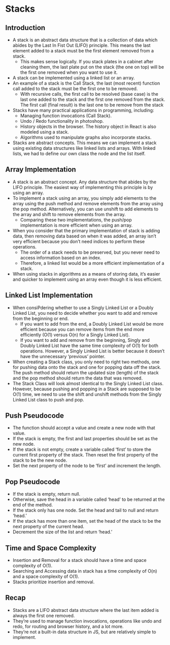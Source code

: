 # Stacks

## Introduction
- A stack is an abstract data structure that is a collection of data which abides by the Last In Fist Out (LIFO) principle. This means the last element added to a stack must be the first element removed from a stack.
    - This makes sense logically. If you stack plates in a cabinet after cleaning them, the last plate put on the stack (the one on top) will be the first one removed when you want to use it.
- A stack can be implemented using a linked list or an array.
- An example of a stack is the Call Stack, the last (most recent) function call added to the stack must be the first one to be removed.
    - With recursive calls, the first call to be resolved (base case) is the last one added to the stack and the first one removed from the stack. The first call (final result) is the last one to be remove from the stack
- Stacks have many practical applications in programming, including:
    - Managing function invocations (Call Stack).
    - Undo / Redo functionality in photoshop.
    - History objects in the browser. The history object in React is also modeled using a stack.
    - Algorithms used to manipulate graphs also incorporate stacks.
- Stacks are abstract concepts. This means we can implement a stack using existing data structures like linked lists and arrays. With linked lists, we had to define our own class the node and the list itself.
## Array Implementation
- A stack is an abstract concept. Any data structure that abides by the LIFO principle. The easiest way of implementing this principle is by using an array.
- To implement a stack using an array, you simply add elements to the array using the push method and remove elements from the array using the pop method. Alternatively, you can use unshift to add elements to the array and shift to remove elements from the array.
    - Comparing these two implementations, the push/pop implementation is more efficient when using an array.
- When you consider that the primary implementation of stack is adding data, then removing data based on when it was added, an array isn’t very efficient because you don’t need indices to perform these operations.
    - The order of a stack needs to be preserved, but you never need to access information based on an index.
    - Therefore, a linked list would be a more efficient implementation of a stack.
- When using stacks in algorithms as a means of storing data, it’s easier and quicker to implement using an array even though it is less efficient.
## Linked List Implementation
- When consiPdering whether to use a Singly Linked List or a Doubly Linked List, you need to decide whether you want to add and remove from the beginning or end.
    - If you want to add from the end, a Doubly Linked List would be more efficient because you can remove items from the end more efficiently (O(1) versus O(n) for a Singly Linked List).
    - If you want to add and remove from the beginning, Singly and Doubly Linked List have the same time complexity of O(1) for both operations. However, a Singly Linked List is better because it doesn’t have the unnecessary ‘previous’ pointer.
- When creating a Stack class, you only need to right two methods, one for pushing data onto the stack and one for popping data off the stack. The push method should return the updated size (length) of the stack and the pop method should return the data that was removed.
- The Stack Class will look almost identical to the Singly Linked List class. However, because pushing and popping in a Stack are supposed to be O(1) time, we need to use the shift and unshift methods from the Singly Linked List class to push and pop.
## Push Pseudocode
- The function should accept a value and create a new node with that value.
- If the stack is empty, the first and last properties should be set as the new node.
- If the stack is not empty, create a variable called ‘first’ to store the current first property of the stack. Then reset the first property of the stack to be the new node.
- Set the next property of the node to be ‘first’ and increment the length.
## Pop Pseudocode
- If the stack is empty, return null.
- Otherwise, save the head in a variable called ‘head’ to be returned at the end of the method.
- If the stack only has one node. Set the head and tail to null and return ‘head.’
- If the stack has more than one item, set the head of the stack to be the next property of the current head.
- Decrement the size of the list and return ‘head.’
## Time and Space Complexity
- Insertion and Removal for a stack should have a time and space complexity of O(1).
- Searching and Accessing data in stack has a time complexity of O(n) and a space complexity of O(1).
- Stacks prioritize insertion and removal.
## Recap
- Stacks are a LIFO abstract data structure where the last item added is always the first one removed.
- They’re used to manage function invocations, operations like undo and redo, for routing and browser history, and a lot more.
- They’re not a built-in data structure in JS, but are relatively simple to implement.
